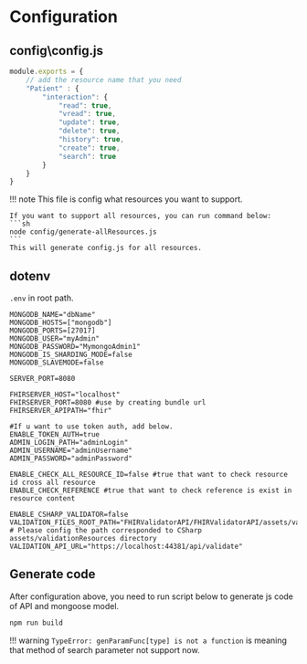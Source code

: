 # Configuration

## config\config.js
```js
module.exports = {
    // add the resource name that you need
    "Patient" : { 
        "interaction": {
            "read": true,
            "vread": true,
            "update": true,
            "delete": true,
            "history": true,
            "create": true,
            "search": true
        }
    }
}
```
!!! note
    This file is config what resources you want to support.
    
    If you want to support all resources, you can run command below:
    ```sh
    node config/generate-allResources.js
    ```
    This will generate config.js for all resources.

## dotenv
`.env` in root path.
```env
MONGODB_NAME="dbName"
MONGODB_HOSTS=["mongodb"]
MONGODB_PORTS=[27017]
MONGODB_USER="myAdmin"
MONGODB_PASSWORD="MymongoAdmin1"
MONGODB_IS_SHARDING_MODE=false
MONGODB_SLAVEMODE=false

SERVER_PORT=8080 

FHIRSERVER_HOST="localhost"
FHIRSERVER_PORT=8080 #use by creating bundle url
FHIRSERVER_APIPATH="fhir"

#If u want to use token auth, add below.
ENABLE_TOKEN_AUTH=true
ADMIN_LOGIN_PATH="adminLogin"  
ADMIN_USERNAME="adminUsername"
ADMIN_PASSWORD="adminPassword"

ENABLE_CHECK_ALL_RESOURCE_ID=false #true that want to check resource id cross all resource
ENABLE_CHECK_REFERENCE #true that want to check reference is exist in resource content

ENABLE_CSHARP_VALIDATOR=false 
VALIDATION_FILES_ROOT_PATH="FHIRValidatorAPI/FHIRValidatorAPI/assets/validationResources" # Please config the path corresponded to CSharp assets/validationResources directory
VALIDATION_API_URL="https://localhost:44381/api/validate"
```

## Generate code
After configuration above, you need to run script below to generate js code of API and mongoose model.
```sh
npm run build
```
!!! warning
    `TypeError: genParamFunc[type] is not a function` is meaning that method of search parameter not support now.
